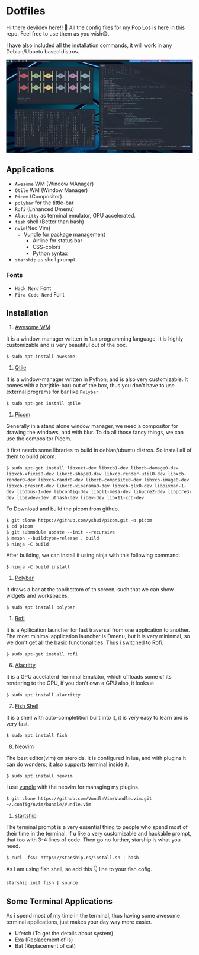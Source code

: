 # Dotfiles

Hi there devildev here!! 👋 All the config files for my Pop!_os is here in this repo. Feel free to use them as you wish😄.

I have also included all the installation commands, it will work in any Debian/Ubuntu based distros.

![Screenshot](./Screenshot.png)

## Applications

- `Awesome` WM (Window MAnager)
- `Qtile` WM (Window Manager)
- `Picom` (Compositor)
- `polybar` for the tittle-bar
- `Rofi` (Enhanced Dmenu)
- `Alacritty` as terminal emulator, GPU accelerated.
- `fish` shell (Better than bash)
- `nvim`(Neo Vim)
  - Vundle for package management
    - Airline for status bar
    - CSS-colors
    - Python syntax
- `starship` as shell prompt.

### Fonts

- `Hack Nerd` Font
- `Fira Code Nerd` Font

## Installation

1. [Awesome WM](https://awesomewm.org/)

It is a window-manager written in `lua` programming language, it is highly customizable and is very beautiful out of the box.

```shell
$ sudo apt install awesome
```

1. [Qtile](http://www.qtile.org/)

It is a window-manager written in Python, and is also very customizable. It comes with a bar(title-bar) out of the box, thus you don't have to use external programs for bar like `Polybar`.

```shell
$ sudo apt-get install qtile
```

1. [Picom](https://github.com/yshui/picom)

Generally in a stand alone window manager, we need a compositor for drawing the windows, and with blur. To do all those fancy things, we can use the compositor Picom.
   
It first needs some libraries to build in debian/ubuntu distros. So install all of them to build picom.

```shell
$ sudo apt-get install libxext-dev libxcb1-dev libxcb-damage0-dev libxcb-xfixes0-dev libxcb-shape0-dev libxcb-render-util0-dev libxcb-render0-dev libxcb-randr0-dev libxcb-composite0-dev libxcb-image0-dev libxcb-present-dev libxcb-xinerama0-dev libxcb-glx0-dev libpixman-1-dev libdbus-1-dev libconfig-dev libgl1-mesa-dev libpcre2-dev libpcre3-dev libevdev-dev uthash-dev libev-dev libx11-xcb-dev
```
To Download and build the picom from github.
```shell
$ git clone https://github.com/yshui/picom.git -o picom
$ cd picom
$ git submodule update --init --recursive
$ meson --buildtype=release . build
$ ninja -C build
```
After building, we can install it using ninja with this following command.
```shell
$ ninja -C build install
```

1. [Polybar](https://github.com/polybar/polybar)

It draws a bar at the top/bottom of th screen, such that we can show widgets and workspaces.

```shell
$ sudo apt install polybar
```

1. [Rofi](http://manpages.ubuntu.com/manpages/groovy/man1/rofi.1.html)

It is a Apllication launcher for fast traversal from one application to another. The most minimal application launcher is Dmenu, but it is very mininmal, so we don't get all the basic functionalities. Thus i switched to Rofi.

```shell
$ sudo apt-get install rofi
```

6. [Alacritty](https://github.com/alacritty/alacritty)

It is a GPU accelaterd Terminal Emulator, which offloads some of its rendering to the GPU, if you don't own a GPU also, it looks 🔥

```shell
$ sudo apt install alacritty
```

7. [Fish Shell](https://fishshell.com/)

It is a shell with auto-completition built into it, it is very easy to learn and is very fast.

```shell
$ sudo apt install fish
```

8. [Neovim](https://neovim.io/)

The best editor(vim) on steroids. It is configured in lua, and with plugins it can do wonders, it also supports terminal inside it.

```shell
$ sudo apt install neovim
```
I use [vundle](https://github.com/VundleVim/Vundle.vim) with the neovim for managing my plugins.
```shell
$ git clone https://github.com/VundleVim/Vundle.vim.git ~/.config/nvim/bundle/Vundle.vim
```
1. [startship](https://starship.rs/)

The terminal prompt is a very essential thing to people who spend most of their time in the terminal. If u like a very customizable and hackable prompt, that too with 3-4 lines of code. Then go no further, starship is what you need.

```shell
$ curl -fsSL https://starship.rs/install.sh | bash
```
As I am using fish shell, so add this 👇 line to your fish cofig.
```shell
starship init fish | source
```

## Some Terminal Applications

As i spend most of my time in the terminal, thus having some awesome terminal applications, just makes your day way more easier.

- Ufetch (To get the details about system)
- Exa (Replacement of ls)
- Bat (Replacement of cat)